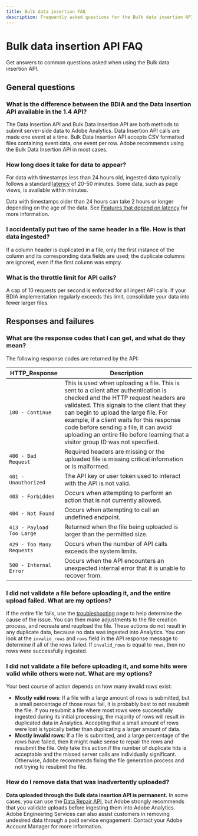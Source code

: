 ```yaml
---
title: Bulk data insertion FAQ
description: Frequently asked questions for the Bulk data insertion API.
---
```


# Bulk data insertion API FAQ

Get answers to common questions asked when using the Bulk data insertion API.

## General questions

### What is the difference between the BDIA and the Data Insertion API available in the 1.4 API?

The Data Insertion API and Bulk Data Insertion API are both methods to submit server-side data to Adobe Analytics. Data Insertion API calls are made one event at a time. Bulk Data Insertion API accepts CSV formatted files containing event data, one event per row. Adobe recommends using the Bulk Data Insertion API in most cases.

### How long does it take for data to appear?

For data with timestamps less than 24 hours old, ingested data typically follows a standard [latency](https://experienceleague.adobe.com/docs/analytics/technotes/latency.html) of 20-50 minutes. Some data, such as page views, is available within minutes.

Data with timestamps older than 24 hours can take 2 hours or longer depending on the age of the data. See [Features that depend on latency](https://experienceleague.adobe.com/docs/analytics/technotes/latency.html#features-that-depend-on-latency) for more information.

### I accidentally put two of the same header in a file. How is that data ingested?

If a column header is duplicated in a file, only the first instance of the column and its corresponding data fields are used; the duplicate columns are ignored, even if the first column was empty.

### What is the throttle limit for API calls?

A cap of 10 requests per second is enforced for all ingest API calls. If your BDIA implementation regularly exceeds this limit, consolidate your data into fewer larger files.

## Responses and failures

### What are the response codes that I can get, and what do they mean?

The following response codes are returned by the API:

| HTTP_Response | Description |
|--|--|
| `100 - Continue` | This is used when uploading a file. This is sent to a client after authentication is checked and the HTTP request headers are validated. This signals to the client that they can begin to upload the large file. For example, if a client waits for this response code before sending a file, it can avoid uploading an entire file before learning that a visitor group ID was not specified. |
| `400 - Bad Request` | Required headers are missing or the uploaded file is missing critical information or is malformed. |
| `401 - Unauthorized` | The API key or user token used to interact with the API is not valid. |
| `403 - Forbidden` | Occurs when attempting to perform an action that is not currently allowed. |
| `404 - Not Found` | Occurs when attempting to call an undefined endpoint. |
| `413 - Payload Too Large` | Returned when the file being uploaded is larger than the permitted size. |
| `429 - Too Many Requests` | Occurs when the number of API calls exceeds the system limits. |
| `500 - Internal Error` | Occurs when the API encounters an unexpected internal error that it is unable to recover from. |

### I did not validate a file before uploading it, and the entire upload failed. What are my options?

If the entire file fails, use the [troubleshooting](troubleshooting.md) page to help determine the cause of the issue. You can then make adjustments to the file creation process, and recreate and reupload the file. These actions do not result in any duplicate data, because no data was ingested into Analytics. You can look at the `invalid_rows` and `rows` field in the API response message to determine if all of the rows failed. If `invalid_rows` is equal to `rows`, then no rows were successfully ingested.

### I did not validate a file before uploading it, and some hits were valid while others were not. What are my options?

Your best course of action depends on how many invalid rows exist:

* **Mostly valid rows**: If a file with a large amount of rows is submitted, but a small percentage of those rows fail, it is probably best to not resubmit the file. If you resubmit a file where most rows were successfully ingested during its initial processing, the majority of rows will result in duplicated data in Analytics. Accepting that a small amount of rows were lost is typically better than duplicating a larger amount of data.
* **Mostly invalid rows**: If a file is submitted, and a large percentage of the rows have failed, then it might make sense to repair the rows and resubmit the file. Only take this action if the number of duplicate hits is acceptable and the missed server calls are individually significant. Otherwise, Adobe recommends fixing the file generation process and not trying to resubmit the file.

### How do I remove data that was inadvertently uploaded?

**Data uploaded through the Bulk data insertion API is permanent.** In some cases, you can use the [Data Repair API](../data-repair/index.md), but Adobe strongly recommends that you validate uploads before ingesting them into Adobe Analytics. Adobe Engineering Services can also assist customers in removing undesired data through a paid service engagement. Contact your Adobe Account Manager for more information.
